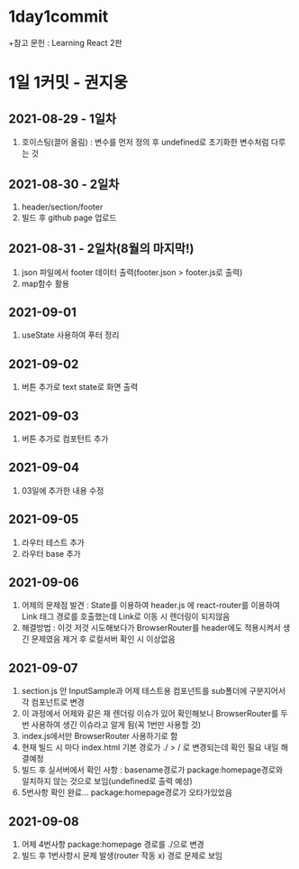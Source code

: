 # 1day1commit
+참고 문헌 : Learning React 2판
# 1일 1커밋 - 권지웅   
## 2021-08-29 - 1일차
1. 호이스팅(끌어 올림) : 변수를 먼저 정의 후 undefined로 초기화한 변수처럼 다루는 것   

## 2021-08-30 - 2일차
1. header/section/footer   
2. 빌드 후 github page 업로드

## 2021-08-31 - 2일차(8월의 마지막!)   
1. json 파일에서 footer 데이터 출력(footer.json > footer.js로 출력)
2. map함수 활용

## 2021-09-01
1. useState 사용하여 푸터 정리   

## 2021-09-02
1. 버튼 추가로 text state로 화면 출력

## 2021-09-03
1. 버튼 추가로 컴포턴트 추가

## 2021-09-04
1. 03일에 추가한 내용 수정

## 2021-09-05
1. 라우터 테스트 추가
2. 라우터 base 추가


## 2021-09-06
1. 어제의 문제점 발견 : State를 이용하여 header.js 에 react-router를 이용하여 Link 태그 경로를 호출했는데 Link로 이동 시 렌더링이 되지않음
2. 해결방법 : 이것 저것 시도해보다가 BrowserRouter를 header에도 적용시켜서 생긴 문제였음 제거 후 로컬서버 확인 시 이상없음   

## 2021-09-07
1. section.js 안 InputSample과 어제 테스트용 컴포넌트를 sub폴더에 구분지어서 각 컴포넌트로 변경
2. 이 과정에서 어제와 같은 재 렌더링 이슈가 있어 확인해보니 BrowserRouter를 두번 사용하여 생긴 이슈라고 알게 됨(꼭 1번만 사용할 것)
3. index.js에서만 BrowserRouter 사용하기로 함
4. 현재 빌드 시 마다 index.html 기본 경로가 ./ > / 로 변경되는데 확인 필요 내일 해결예정
5. 빌드 후 실서버에서 확인 사항 : basename경로가 package:homepage경로와 일치하지 않는 것으로 보임(undefined로 출력 예상)
6. 5번사항 확인 완료... package:homepage경로가 오타가있었음 

## 2021-09-08
1. 어제 4번사항 package:homepage 경로를 ./으로 변경
2. 빌드 후 1번사항시 문제 발생(router 작동 x) 경로 문제로 보임 